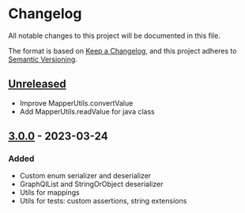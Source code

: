 # Changelog

All notable changes to this project will be documented in this file.

The format is based on [Keep a Changelog](https://keepachangelog.com/en/1.0.0/),
and this project adheres to [Semantic Versioning](https://semver.org/spec/v2.0.0.html).

## [Unreleased]

- Improve MapperUtils.convertValue 
- Add MapperUtils.readValue for java class 

## [3.0.0] - 2023-03-24

### Added

- Custom enum serializer and deserializer
- GraphQlList and StringOrObject deserializer
- Utils for mappings
- Utils for tests: custom assertions, string extensions

[unreleased]: https://github.com/smekalka/extremum-tools/compare/v3.0.0...HEAD
[3.0.0]: https://github.com/smekalka/extremum-tools/releases/tag/v3.0.0
